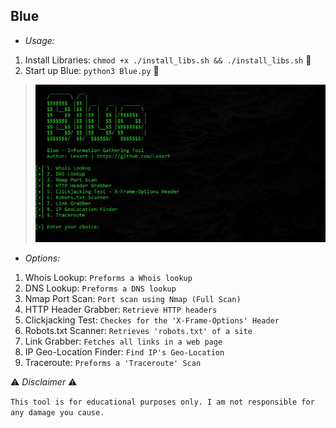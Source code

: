 <h2><strong>Blue</strong></h2>

- *Usage:*

1. Install Libraries: `chmod +x ./install_libs.sh && ./install_libs.sh` 📜
2. Start up Blue: `python3 Blue.py` 🚀

> <img src="img/pic.png">

- *Options:*

1. Whois Lookup: `Preforms a Whois lookup`
2. DNS Lookup: `Preforms a DNS lookup`
3. Nmap Port Scan: `Port scan using Nmap (Full Scan)`
4. HTTP Header Grabber: `Retrieve HTTP headers`
5. Clickjacking Test: `Checkes for the 'X-Frame-Options' Header`
6. Robots.txt Scanner: `Retrieves 'robots.txt' of a site` 
7. Link Grabber: `Fetches all links in a web page`
8. IP Geo-Location Finder: `Find IP's Geo-Location`
9. Traceroute: `Preforms a 'Traceroute' Scan`

⚠️ *Disclaimer* ⚠️

`This tool is for educational purposes only. I am not responsible for any damage you cause.`
